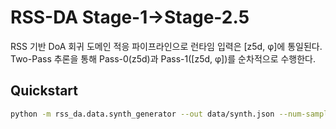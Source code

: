 # RSS-DA Stage-1→Stage-2.5

RSS 기반 DoA 회귀 도메인 적응 파이프라인으로 런타임 입력은 [z5d, φ]에 통일된다.
Two-Pass 추론을 통해 Pass-0(z5d)과 Pass-1([z5d, φ])를 순차적으로 수행한다.

## Quickstart
```bash
python -m rss_da.data.synth_generator --out data/synth.json --num-samples 512
```
